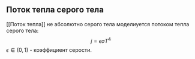 ## Поток тепла серого тела
[[Поток тепла]] не абсолютно серого тела моделиуется потоком тепла серого тела:
$$j = \epsilon\sigma T^4$$
$\epsilon \in (0,1)$ - коэффициент серости.
